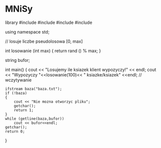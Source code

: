 # MNiSy
library
#include <iostream>
#include <fstream>
#include <iomanip>
#include <cstdlib>

using namespace std;

// losuje liczbe pseudolosowa [0, max]

int losowanie (int max)
{
    return rand () % max;
}

string bufor;

int main()
{
    cout << "Losujemy ile ksiazek klient wypozyczy!" << endl;
    cout << "Wypozyczy "<<losowanie(100)<< " ksiazke/ksiazek" <<endl;
    // wczytywanie

    ifstream baza("baza.txt");
    if (!baza)
    {
        cout << "Nie mozna otworzyc pliku";
        getchar();
        return 1;
    }
    while (getline(baza,bufor))
        cout << bufor<<endl;
    getchar();
    return 0;
}

